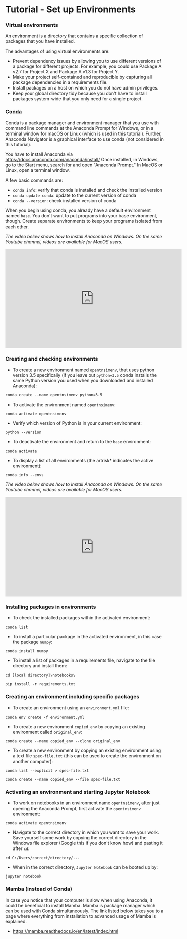 # Tutorial - Set up Environments

### Virtual environments
An environment is a directory that contains a specific collection of packages that you have installed. 

The advantages of using virtual environments are: 
- Prevent dependency issues by allowing you to use different versions of a package for different projects. For example, you could use Package A v2.7 for Project X and Package A v1.3 for Project Y.
- Make your project self-contained and reproducible by capturing all package dependencies in a requirements file.
- Install packages on a host on which you do not have admin privileges.
- Keep your global directory tidy because you don't have to install packages system-wide that you only need for a single project.

### Conda 
Conda is a package manager and environment manager that you use with command line commands at the Anaconda Prompt for Windows, or in a terminal window for macOS or Linux (which is used in this tutorial). Further, Anaconda Navigator is a graphical interface to use conda (not considered in this tutorial). 

You have to install Anaconda via https://docs.anaconda.com/anaconda/install/
Once installed, in Windows, go to the Start menu, search for and open "Anaconda Prompt." In MacOS or Linux, open a terminal window. 

A few basic commands are: 
- `conda info`: verify that conda is installed and check the installed version
- `conda update conda`: update to the current version of conda
- `conda --version`: check installed version of conda

When you begin using conda, you already have a default environment named `base`. You don't want to put programs into your base environment, though. Create separate environments to keep your programs isolated from each other.

*The video below shows how to install Anaconda on Windows. On the same Youtube channel, videos are available for MacOS users.*

<p align="center">
<iframe width="560" height="315" src="https://www.youtube.com/embed/QLDm2aQcyG8" title="YouTube video player" frameborder="0" allow="accelerometer; autoplay; clipboard-write; encrypted-media; gyroscope; picture-in-picture" allowfullscreen></iframe>

### Creating and checking environments

- To create a new environment named `opentnsimenv`, that uses python version 3.5 specifically (if you leave out `python=3.5` conda installs the same Python version you used when you downloaded and installed Anaconda):

`conda create --name opentnsimenv python=3.5`

- To activate the environment named `opentnsimenv`:

`conda activate opentnsimenv`

- Verify which version of Python is in your current environment:

`python --version`

- To deactivate the environment and return to the `base` environment:

`conda activate`

- To display a list of all environments (the artrisk* indicates the active environment):

`conda info --envs`

*The video below shows how to install Anaconda on Windows. On the same Youtube channel, videos are available for MacOS users.*

<p align="center">
<iframe width="560" height="315" src="https://www.youtube.com/embed/hSh256fmIHY" title="YouTube video player" frameborder="0" allow="accelerometer; autoplay; clipboard-write; encrypted-media; gyroscope; picture-in-picture" allowfullscreen></iframe>


### Installing packages in environments

- To check the installed packages within the activated environment:

`conda list`

- To install a particular package in the activated environment, in this case the package `numpy`:

`conda install numpy`

- To install a list of packages in a requirements file, navigate to the file directory and install them: 

`cd [local directory]\notebooks\`

`pip install -r requirements.txt`

### Creating an environment including specific packages

- To create an environment using an `environment.yml` file: 

`conda env create -f environment.yml`

- To create a new environment `copied_env` by copying an existing environment called `original_env`:  

`conda create --name copied_env --clone original_env`

- To create a new environment by copying an existing environment using a text file `spec-file.txt` (this can be used to create the environment on another computer): 

`conda list --explicit > spec-file.txt`

`conda create --name copied_env --file spec-file.txt`

### Activating an environment and starting Jupyter Notebook

- To work on notebooks in an environment name `opentnsimenv`, after just opening the Anaconda Prompt, first activate the `opentnsimenv` environment:

`conda activate opentnsimenv`

- Navigate to the correct directory in which you want to save your work. Save yourself some work by copying the correct directory in the Windows file explorer (Google this if you don't know how) and pasting it after `cd`:

`cd C:/Users/correct/directory/...`

- When in the correct directory, `Jupyter Notebook` can be booted up by:

`jupyter notebook`

### Mamba (instead of Conda)

In case you notice that your computer is slow when using Anaconda, it could be beneficial to install Mamba. Mamba is package manager which can be used with Conda simultaneously. The link listed below takes you to a page where everything from installation to advanced usage of Mamba is explained.<br>


- https://mamba.readthedocs.io/en/latest/index.html




